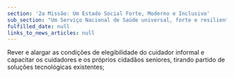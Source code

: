 ```yaml
---
section: '2a Missão: Um Estado Social Forte, Moderno e Inclusivo'
sub_section: "Um Serviço Nacional de Saúde universal, forte e resiliente"
fulfilled_date: null
links_to_news_articles: null
---
```


Rever e alargar as condições de elegibilidade do cuidador informal e capacitar os cuidadores e os próprios cidadãos seniores, tirando partido de soluções tecnológicas existentes;